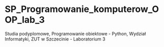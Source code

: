# SP_Programowanie_komputerow_OOP_lab_3
Studia podyplomowe, Programowanie obiektowe - Python, Wydział Informatyki, ZUT w Szczecinie - Laboratorium 3
